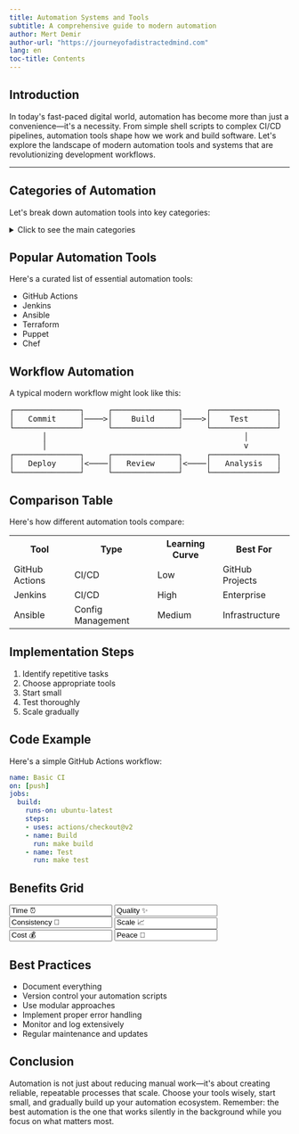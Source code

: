 ```yaml
---
title: Automation Systems and Tools
subtitle: A comprehensive guide to modern automation
author: Mert Demir
author-url: "https://journeyofadistractedmind.com"
lang: en
toc-title: Contents
---
```


## Introduction

In today's fast-paced digital world, automation has become more than just a convenience—it's a necessity.
From simple shell scripts to complex CI/CD pipelines, automation tools shape how we work and build software.
Let's explore the landscape of modern automation tools and systems that are revolutionizing development workflows.

<hr>

## Categories of Automation

Let's break down automation tools into key categories:

<details>
<summary>Click to see the main categories</summary>

* Build Automation
* Deployment Automation
* Testing Automation
* Infrastructure Automation
* Process Automation

</details>

## Popular Automation Tools

Here's a curated list of essential automation tools:

* GitHub Actions
* Jenkins
* Ansible
* Terraform
* Puppet
* Chef

## Workflow Automation

A typical modern workflow might look like this:

<pre>
┌──────────────┐     ┌──────────────┐     ┌──────────────┐
│   Commit     │────>│    Build     │────>│    Test      │
└──────────────┘     └──────────────┘     └──────────────┘
       │                                          │
       │                                          v
┌──────────────┐     ┌──────────────┐     ┌──────────────┐
│   Deploy     │<────│   Review     │<────│   Analysis   │
└──────────────┘     └──────────────┘     └──────────────┘
</pre>

## Comparison Table

Here's how different automation tools compare:

<table>
<tr>
<th>Tool</th>
<th>Type</th>
<th>Learning Curve</th>
<th>Best For</th>
</tr>
<tr>
<td>GitHub Actions</td>
<td>CI/CD</td>
<td>Low</td>
<td>GitHub Projects</td>
</tr>
<tr>
<td>Jenkins</td>
<td>CI/CD</td>
<td>High</td>
<td>Enterprise</td>
</tr>
<tr>
<td>Ansible</td>
<td>Config Management</td>
<td>Medium</td>
<td>Infrastructure</td>
</tr>
</table>

## Implementation Steps

1. Identify repetitive tasks
2. Choose appropriate tools
3. Start small
4. Test thoroughly
5. Scale gradually

## Code Example

Here's a simple GitHub Actions workflow:

```yaml
name: Basic CI
on: [push]
jobs:
  build:
    runs-on: ubuntu-latest
    steps:
    - uses: actions/checkout@v2
    - name: Build
      run: make build
    - name: Test
      run: make test
```

## Benefits Grid

<div class="grid">
<input readonly value="Time ⏰" />
<input readonly value="Quality ✨" />
<input readonly value="Consistency 🎯" />
<input readonly value="Scale 📈" />
<input readonly value="Cost 💰" />
<input readonly value="Peace 🧘" />
</div>

## Best Practices

* Document everything
* Version control your automation scripts
* Use modular approaches
* Implement proper error handling
* Monitor and log extensively
* Regular maintenance and updates

## Conclusion

Automation is not just about reducing manual work—it's about creating reliable, repeatable processes that scale.
Choose your tools wisely, start small, and gradually build up your automation ecosystem.
Remember: the best automation is the one that works silently in the background while you focus on what matters most.
